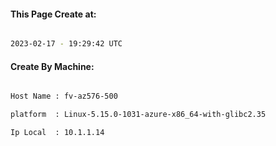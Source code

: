 
   
#### This Page Create at:

```bash

2023-02-17 - 19:29:42 UTC

```

#### Create By Machine:

```bash

Host Name : fv-az576-500

platform  : Linux-5.15.0-1031-azure-x86_64-with-glibc2.35

Ip Local  : 10.1.1.14

```

